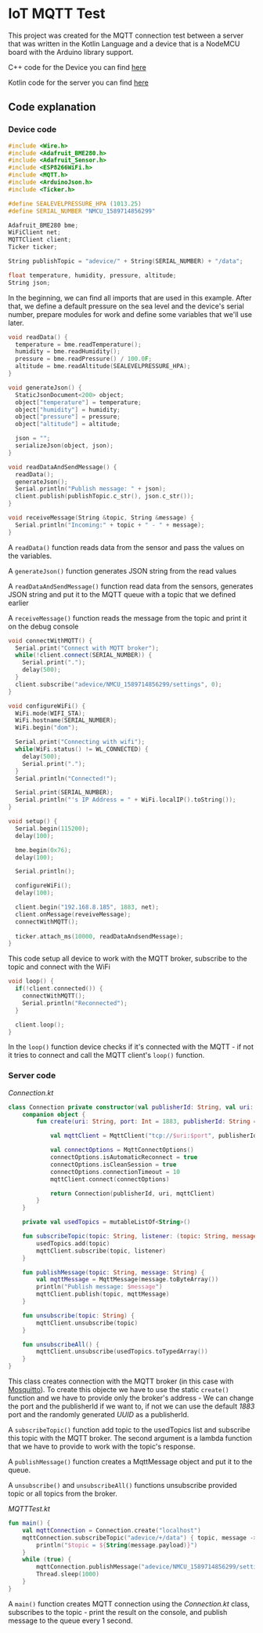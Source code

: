 # IoT MQTT Test

This project was created for the MQTT connection test between a server that was written in the Kotlin Language
and a device that is a NodeMCU board with the Arduino library support.

C++ code for the Device you can find [here](https://github.com/suchenia-arkadiusz/iot-mqtt-test/blob/master/mqtt-test-device/src/main.cpp)

Kotlin code for the server you can find [here](https://github.com/suchenia-arkadiusz/iot-mqtt-test/tree/master/mqtt-test-server/src/main/kotlin/pl/arusoftware/mqtttest)

## Code explanation

### Device code

```cpp
#include <Wire.h>
#include <Adafruit_BME280.h>
#include <Adafruit_Sensor.h>
#include <ESP8266WiFi.h>
#include <MQTT.h>
#include <ArduinoJson.h>
#include <Ticker.h>

#define SEALEVELPRESSURE_HPA (1013.25)
#define SERIAL_NUMBER "NMCU_1589714856299"

Adafruit_BME280 bme;
WiFiClient net;
MQTTClient client;
Ticker ticker;

String publishTopic = "adevice/" + String(SERIAL_NUMBER) + "/data";

float temperature, humidity, pressure, altitude;
String json;
```
In the beginning, we can find all imports that are used in this example. After that, we define a default pressure on the
sea level and the device's serial number, prepare modules for work and define some variables that we'll use later.
```cpp
void readData() {
  temperature = bme.readTemperature();
  humidity = bme.readHumidity();
  pressure = bme.readPressure() / 100.0F;
  altitude = bme.readAltitude(SEALEVELPRESSURE_HPA);
}

void generateJson() {
  StaticJsonDocument<200> object;
  object["temperature"] = temperature;
  object["humidity"] = humidity;
  object["pressure"] = pressure;
  object["altitude"] = altitude;

  json = "";
  serializeJson(object, json);
}

void readDataAndSendMessage() {
  readData();
  generateJson();
  Serial.println("Publish message: " + json);
  client.publish(publishTopic.c_str(), json.c_str());
}

void receiveMessage(String &topic, String &message) {
  Serial.println("Incoming:" + topic + " - " + message);
}
```
A `readData()` function reads data from the sensor and pass the values on the variables.

A `generateJson()` function generates JSON string from the read values

A `readDataAndSendMessage()` function read data from the sensors, generates JSON string and put it to the MQTT queue
with a topic that we defined earlier

A `receiveMessage()` function reads the message from the topic and print it on the debug console
```cpp
void connectWithMQTT() {
  Serial.print("Connect with MQTT broker");
  while(!client.connect(SERIAL_NUMBER)) {
    Serial.print(".");
    delay(500);
  }
  client.subscribe("adevice/NMCU_1589714856299/settings", 0);
}

void configureWiFi() {
  WiFi.mode(WIFI_STA);
  WiFi.hostname(SERIAL_NUMBER);
  WiFi.begin("dom");

  Serial.print("Connecting with wifi");
  while(WiFi.status() != WL_CONNECTED) {
    delay(500);
    Serial.print(".");
  }
  Serial.println("Connected!");

  Serial.print(SERIAL_NUMBER);
  Serial.println("'s IP Address = " + WiFi.localIP().toString());
}

void setup() {
  Serial.begin(115200);
  delay(100);

  bme.begin(0x76);
  delay(100);

  Serial.println();

  configureWiFi();
  delay(100);

  client.begin("192.168.8.185", 1883, net);
  client.onMessage(reveiveMessage);
  connectWithMQTT();
  
  ticker.attach_ms(10000, readDataAndsendMessage);
}
```
This code setup all device to work with the MQTT broker, subscribe to the topic and connect with the WiFi
```cpp
void loop() {
  if(!client.connected()) {
    connectWithMQTT();
    Serial.println("Reconnected");
  }

  client.loop();
}
```
In the `loop()` function device checks if it's connected with the MQTT - if not it tries to connect and call the MQTT
client's `loop()` function.

### Server code

_Connection.kt_
```kotlin
class Connection private constructor(val publisherId: String, val uri: String, private val mqttClient: IMqttClient){
    companion object {
        fun create(uri: String, port: Int = 1883, publisherId: String = UUID.randomUUID().toString()): Connection {

            val mqttClient = MqttClient("tcp://$uri:$port", publisherId)

            val connectOptions = MqttConnectOptions()
            connectOptions.isAutomaticReconnect = true
            connectOptions.isCleanSession = true
            connectOptions.connectionTimeout = 10
            mqttClient.connect(connectOptions)

            return Connection(publisherId, uri, mqttClient)
        }
    }

    private val usedTopics = mutableListOf<String>()

    fun subscribeTopic(topic: String, listener: (topic: String, message: MqttMessage) -> Unit) {
        usedTopics.add(topic)
        mqttClient.subscribe(topic, listener)
    }

    fun publishMessage(topic: String, message: String) {
        val mqttMessage = MqttMessage(message.toByteArray())
        println("Publish message: $message")
        mqttClient.publish(topic, mqttMessage)
    }

    fun unsubscribe(topic: String) {
        mqttClient.unsubscribe(topic)
    }

    fun unsubscribeAll() {
        mqttClient.unsubscribe(usedTopics.toTypedArray())
    }
}
```
This class creates connection with the MQTT broker (in this case with [Mosquitto](https://mosquitto.org/)). To create
this objecte we have to use the static `create()` function and we have to provide only the broker's address - We can
change the port and the publisherId if we want to, if not we can use the default _1883_ port and the randomly generated
_UUID_ as a publisherId.

A `subscribeTopic()` function add topic to the usedTopics list and subscribe this topic with the MQTT broker. The
second argument is a lambda function that we have to provide to work with the topic's response.

A `publishMessage()` function creates a MqttMessage object and put it to the queue.

A `unsubscribe()` and `unsubscribeAll()` functions unsubscribe provided topic or all topics from the broker.

_MQTTTest.kt_
```kotlin
fun main() {
    val mqttConnection = Connection.create("localhost")
    mqttConnection.subscribeTopic("adevice/+/data") { topic, message ->
        println("$topic = ${String(message.payload)}")
    }
    while (true) {
        mqttConnection.publishMessage("adevice/NMCU_1589714856299/settings", "test message")
        Thread.sleep(1000)
    }
}
```
A `main()` function creates MQTT connection using the _Connection.kt_ class, subscribes to the topic - print the
result on the console, and publish message to the queue every 1 second.